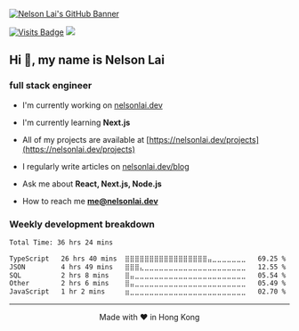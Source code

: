 [![Nelson Lai's GitHub Banner](https://nelsonlai.dev/og-image.png)](https://nelsonlai.link/s/portfolio)

<!-- Added base=23542 which is from my old username -->

[![Visits Badge](https://komarev.com/ghpvc/?username=nelsonlaidev&label=Profile%20views&color=red&style=for-the-badge&base=23542)](https://nelsonlai.dev)
[![](https://wakatime.com/badge/user/8747fe60-b1f6-4787-b726-bfea4896868a.svg?style=for-the-badge)](https://wakatime.com/@nelsonlaidev)

<h2>Hi 👋, my name is Nelson Lai</h2>
<h3>full stack engineer</h3>

- I'm currently working on [nelsonlai.dev](https://github.com/tszhong0411/nelsonlai.dev)

- I'm currently learning **Next.js**

- All of my projects are available at [https://nelsonlai.dev/projects](https://nelsonlai.dev/projects)

- I regularly write articles on [nelsonlai.dev/blog](https://nelsonlai.dev/blog)

- Ask me about **React, Next.js, Node.js**

- How to reach me **me@nelsonlai.dev**

### Weekly development breakdown

<!--START_SECTION:waka-->

```txt
Total Time: 36 hrs 24 mins

TypeScript   26 hrs 40 mins  ⣿⣿⣿⣿⣿⣿⣿⣿⣿⣿⣿⣿⣿⣿⣿⣿⣿⣤⣀⣀⣀⣀⣀⣀⣀   69.25 %
JSON         4 hrs 49 mins   ⣿⣿⣿⣄⣀⣀⣀⣀⣀⣀⣀⣀⣀⣀⣀⣀⣀⣀⣀⣀⣀⣀⣀⣀⣀   12.55 %
SQL          2 hrs 8 mins    ⣿⣤⣀⣀⣀⣀⣀⣀⣀⣀⣀⣀⣀⣀⣀⣀⣀⣀⣀⣀⣀⣀⣀⣀⣀   05.54 %
Other        2 hrs 6 mins    ⣿⣤⣀⣀⣀⣀⣀⣀⣀⣀⣀⣀⣀⣀⣀⣀⣀⣀⣀⣀⣀⣀⣀⣀⣀   05.49 %
JavaScript   1 hr 2 mins     ⣶⣀⣀⣀⣀⣀⣀⣀⣀⣀⣀⣀⣀⣀⣀⣀⣀⣀⣀⣀⣀⣀⣀⣀⣀   02.70 %
```

<!--END_SECTION:waka-->

---

<p align="center">
Made with ❤️ in Hong Kong
</p>
